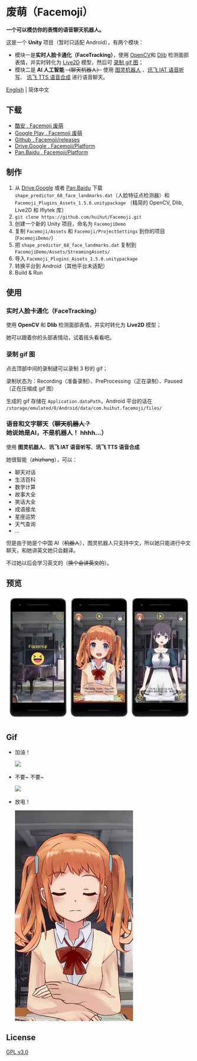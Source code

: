 # 废萌（Facemoji）

**一个可以模仿你的表情的语音聊天机器人。**

这是一个 **Unity** 项目（暂时只适配 Android），有两个模块：

* 模块一是**实时人脸卡通化（FaceTracking）**，使用 [OpenCV](https://enoxsoftware.com/opencvforunity/)和 [Dlib](https://enoxsoftware.com/dlibfacelandmarkdetector/) 检测面部表情，并实时转化为 [Live2D](http://sites.cybernoids.jp/cubism-sdk2_e/unity_2-1) 模型，然后可 [录制 gif 图](https://github.com/Chman/Moments)；
* 模块二是 **AI 人工智能** ~~（聊天机器人）~~ 使用 [图灵机器人](https://github.com/huihut/TuringRobot) 、[讯飞 IAT 语音听写](http://www.xfyun.cn/services/voicedictation)、 [讯飞 TTS 语音合成](http://www.xfyun.cn/services/online_tts) 进行语音聊天。

[English](README.md) | 简体中文

## 下载

* [酷安 . Facemoji 废萌](https://www.coolapk.com/apk/192260)
* [Google Play . Facemoji 废萌](https://play.google.com/store/apps/details?id=com.huihut.facemoji)
* [Github . Facemoji/releases](https://github.com/huihut/Facemoji/releases)
* [Drive.Google . Facemoji/Platform](https://drive.google.com/open?id=1ofJMFIdzXCdYYO3qO5hvrTQPJUumgSY-)
* [Pan.Baidu . Facemoji/Platform](https://pan.baidu.com/s/1U08B_wPY67Zh1RTwFhrihA)

## 制作

1. 从 [Drive.Google](https://drive.google.com/open?id=1ofJMFIdzXCdYYO3qO5hvrTQPJUumgSY-) 或者 [Pan.Baidu](https://pan.baidu.com/s/1U08B_wPY67Zh1RTwFhrihA) 下载 `shape_predictor_68_face_landmarks.dat`（人脸特征点检测器）和 `Facemoji_Plugins_Assets_1.5.0.unitypackage` （精简的 OpenCV, Dlib, Live2D 和 Iflytek 库） 
2. `git clone https://github.com/huihut/Facemoji.git`
2. 创建一个新的 Unity 项目，命名为 `FacemojiDemo`
3. 复制 `Facemoji/Assets` 和 `Facemoji/ProjectSettings` 到你的项目 (`FacemojiDemo/`)
4. 把 `shape_predictor_68_face_landmarks.dat` 复制到 `FacemojiDemo/Assets/StreamingAssets/`
5. 导入 `Facemoji_Plugins_Assets_1.5.0.unitypackage`
6. 转换平台到 Android（其他平台未适配）
7. Build & Run

## 使用

### 实时人脸卡通化（FaceTracking）

使用 **OpenCV** 和 **Dlib** 检测面部表情，并实时转化为 **Live2D** 模型；

她可以跟着你的头部表情动，试着摇头看看吧。

### 录制 gif 图

点击顶部中间的录制键可以录制 3 秒的 gif；

录制状态为：Recording（准备录制）、PreProcessing（正在录制）、Paused（正在压缩成 gif 图）

生成的 gif 存储在 `Application.dataPath`，Android 平台的话在 `/storage/emulated/0/Android/data/com.huihut.facemoji/files/`

### 语音和文字聊天（~~聊天机器人？~~ 她说她是AI，不是机器人！ hhhh...）

使用 **图灵机器人**、**讯飞 IAT 语音听写**、**讯飞 TTS 语音合成**

她很智能（~~zhizhang~~），可以：

* 聊天对话
* 生活百科
* 数学计算
* 故事大全
* 笑话大全
* 成语接龙
* 星座运势
* 天气查询
* ...

但是由于她是个中国 AI（~~机器人~~），图灵机器人只支持中文，所以她只能进行中文聊天，和她讲英文她只会翻译。

不过她以后会学习英文的（~~换个会讲英文的~~）。

## 预览

![](Images/Capture_Facemoji.png)

## Gif

* 加油！
    
    ![](Images/GifCapture-ComeOn.gif)

* 不要~ 不要~
    
    ![](Images/GifCapture-NoNo.gif)

* 放电！
    
    ![](Images/GifCapture-Spark.gif)

## License

[GPL v3.0](https://github.com/huihut/Facemoji/blob/master/LICENSE)